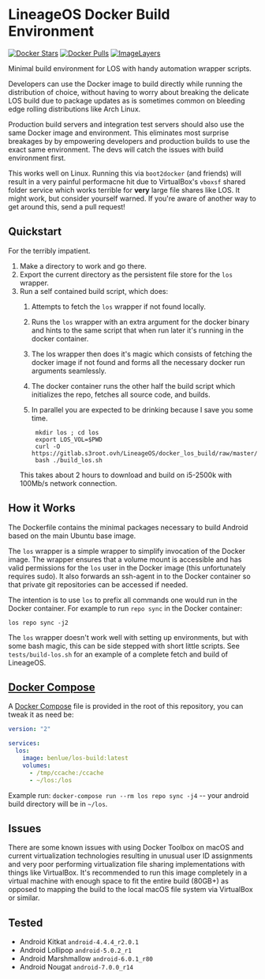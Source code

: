 LineageOS Docker Build Environment
====================================================

[![Docker Stars](https://img.shields.io/docker/stars/benlue/los-build.svg)](https://hub.docker.com/r/benlue/los-build/)
[![Docker Pulls](https://img.shields.io/docker/pulls/benlue/los-build.svg)](https://hub.docker.com/r/benlue/los-build/)
[![ImageLayers](https://images.microbadger.com/badges/image/benlue/los-build.svg)](https://microbadger.com/#/images/benlue/los-build)

Minimal build environment for LOS with handy automation wrapper scripts.

Developers can use the Docker image to build directly while running the
distribution of choice, without having to worry about breaking the delicate
LOS build due to package updates as is sometimes common on bleeding edge
rolling distributions like Arch Linux.

Production build servers and integration test servers should also use the same
Docker image and environment. This eliminates most surprise breakages by
by empowering developers and production builds to use the exact same
environment.  The devs will catch the issues with build environment first.

This works well on Linux.  Running this via `boot2docker` (and friends) will
result in a very painful performacne hit due to VirtualBox's `vboxsf` shared
folder service which works terrible for **very** large file shares like LOS.
It might work, but consider yourself warned.  If you're aware of another way to
get around this, send a pull request!


Quickstart
----------

For the terribly impatient.

1. Make a directory to work and go there.
2. Export the current directory as the persistent file store for the `los`
   wrapper.
3. Run a self contained build script, which does:
    1. Attempts to fetch the `los` wrapper if not found locally.
    2. Runs the `los` wrapper with an extra argument for the docker binary and
       hints to the same script that when run later it's running in the docker
       container.
    3. The los wrapper then does it's magic which consists of fetching the
       docker image if not found and forms all the necessary docker run
       arguments seamlessly.
    4. The docker container runs the other half the build script which
       initializes the repo, fetches all source code, and builds.
    5. In parallel you are expected to be drinking because I save you some time.

            mkdir los ; cd los
            export LOS_VOL=$PWD
            curl -O https://gitlab.s3root.ovh/LineageOS/docker_los_build/raw/master/tests/build_los.sh
            bash ./build_los.sh

    This takes about 2 hours to download and build on i5-2500k with 100Mb/s network connection.

How it Works
------------

The Dockerfile contains the minimal packages necessary to build Android based
on the main Ubuntu base image.

The `los` wrapper is a simple wrapper to simplify invocation of the Docker
image.  The wrapper ensures that a volume mount is accessible and has valid
permissions for the `los` user in the Docker image (this unfortunately
requires sudo).  It also forwards an ssh-agent in to the Docker container
so that private git repositories can be accessed if needed.

The intention is to use `los` to prefix all commands one would run in the
Docker container.  For example to run `repo sync` in the Docker container:

    los repo sync -j2

The `los` wrapper doesn't work well with setting up environments, but with
some bash magic, this can be side stepped with short little scripts.  See
`tests/build-los.sh` for an example of a complete fetch and build of LineageOS.

[Docker Compose][]
------

A [Docker Compose][] file is provided in the root of this repository, you can tweak it as need be:

```yaml
version: "2"

services:
  los:
    image: benlue/los-build:latest
    volumes:
      - /tmp/ccache:/ccache
      - ~/los:/los
```
Example run: `docker-compose run --rm los repo sync -j4` -- your android build directory will be in `~/los`.

Issues
------

There are some known issues with using Docker Toolbox on macOS and current
virtualization technologies resulting in unusual user ID assignments and very
poor performing virtualization file sharing implementations with things like
VirtualBox.  It's recommended to run this image completely in a virtual machine
with enough space to fit the entire build (80GB+) as opposed to mapping the
build to the local macOS file system via VirtualBox or similar.

Tested
------

* Android Kitkat `android-4.4.4_r2.0.1`
* Android Lollipop `android-5.0.2_r1`
* Android Marshmallow `android-6.0.1_r80`
* Android Nougat `android-7.0.0_r14`

[Docker Compose]: https://docs.docker.com/compose
